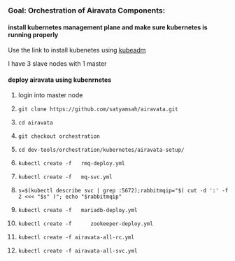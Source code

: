 ### Goal: Orchestration of Airavata Components:



#### install kubernetes management plane and make sure kubernetes is running properly

Use the link to install kubenetes using [kubeadm](https://kubernetes.io/docs/setup/independent/install-kubeadm/)

I have 3 slave nodes with 1 master

#### deploy airavata using kubenrnetes

1) login into master node

2) `git clone https://github.com/satyamsah/airavata.git`

3) `cd airavata`

4) `git checkout orchestration`

5) `cd dev-tools/orchestration/kubernetes/airavata-setup/`

6) `kubectl create -f  	rmq-deploy.yml`

7) `kubectl create -f  	mq-svc.yml`

8) `s=$(kubectl describe svc | grep :5672);rabbitmqip="$( cut -d ':' -f 2 <<< "$s" )"; echo "$rabbitmqip"`

9) `kubectl create -f  	mariadb-deploy.yml`

10) `kubectl create -f  	zookeeper-deploy.yml`

11) `kubectl create -f airavata-all-rc.yml`

12) `kubectl create -f airavata-all-svc.yml`

